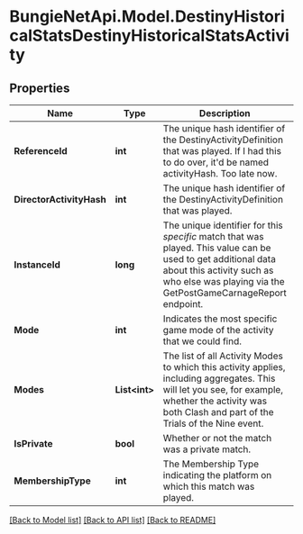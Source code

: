 
# BungieNetApi.Model.DestinyHistoricalStatsDestinyHistoricalStatsActivity

## Properties

Name | Type | Description | Notes
------------ | ------------- | ------------- | -------------
**ReferenceId** | **int** | The unique hash identifier of the DestinyActivityDefinition that was played. If I had this to do over, it&#39;d be named activityHash. Too late now. | [optional] 
**DirectorActivityHash** | **int** | The unique hash identifier of the DestinyActivityDefinition that was played. | [optional] 
**InstanceId** | **long** | The unique identifier for this *specific* match that was played.  This value can be used to get additional data about this activity such as who else was playing via the GetPostGameCarnageReport endpoint. | [optional] 
**Mode** | **int** | Indicates the most specific game mode of the activity that we could find. | [optional] 
**Modes** | **List&lt;int&gt;** | The list of all Activity Modes to which this activity applies, including aggregates. This will let you see, for example, whether the activity was both Clash and part of the Trials of the Nine event. | [optional] 
**IsPrivate** | **bool** | Whether or not the match was a private match. | [optional] 
**MembershipType** | **int** | The Membership Type indicating the platform on which this match was played. | [optional] 

[[Back to Model list]](../README.md#documentation-for-models)
[[Back to API list]](../README.md#documentation-for-api-endpoints)
[[Back to README]](../README.md)

